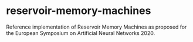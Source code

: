 # reservoir-memory-machines

Reference implementation of Reservoir Memory Machines as proposed for the European Symposium on Artificial Neural Networks 2020.